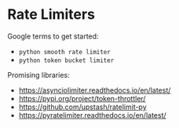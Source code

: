 # Rate Limiters

Google terms to get started:

* `python smooth rate limiter`
* `python token bucket limiter`

Promising libraries:

* https://asynciolimiter.readthedocs.io/en/latest/
* https://pypi.org/project/token-throttler/
* https://github.com/upstash/ratelimit-py
* https://pyratelimiter.readthedocs.io/en/latest/

